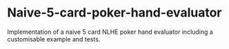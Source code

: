 # Naive-5-card-poker-hand-evaluator
Implementation of a naive 5 card NLHE poker hand evaluator including a customisable example and tests.
